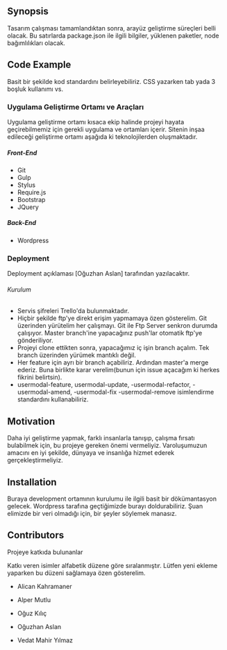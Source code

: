 ## Synopsis

Tasarım çalışması tamamlandıktan sonra, arayüz geliştirme süreçleri belli olacak. Bu satırlarda package.json ile ilgili bilgiler, yüklenen paketler, node bağımlılıkları olacak.

## Code Example

Basit bir şekilde kod standardını belirleyebiliriz. CSS yazarken tab yada 3 boşluk kullanımı vs. 

### Uygulama Geliştirme Ortamı ve Araçları ###

Uygulama geliştirme ortamı kısaca ekip halinde projeyi hayata geçirebilmemiz için gerekli uygulama ve ortamları içerir. Sitenin inşaa edileceği geliştirme ortamı aşağıda ki teknolojilerden oluşmaktadır.

#####  Front-End #####


- Git
- Gulp
- Stylus
- Require.js
- Bootstrap
- JQuery


##### Back-End #####


- Wordpress


### Deployment ###

Deployment açıklaması [Oğuzhan Aslan] tarafından yazılacaktır.

###### Kurulum

- Servis şifreleri Trello'da bulunmaktadır. 
- Hiçbir şekilde ftp'ye direkt erişim yapmamaya özen gösterelim. Git üzerinden yürütelim her çalışmayı. Git ile Ftp Server senkron durumda çalışıyor. Master branch'ine yapacağınız push'lar otomatik ftp'ye gönderiliyor.
- Projeyi clone ettikten sonra, yapacağımız iç işin branch açalım. Tek branch üzerinden yürümek mantıklı değil. 
- Her feature için ayrı bir branch açabiliriz. Ardından master'a merge ederiz. Buna birlikte karar verelim(bunun için issue açacağım ki herkes fikrini belirtsin).
- usermodal-feature, usermodal-update, -usermodal-refactor, -usermodal-amend, -usermodal-fix -usermodal-remove isimlendirme standardını kullanabiliriz. 



## Motivation

Daha iyi geliştirme yapmak, farklı insanlarla tanışıp, çalışma fırsatı bulabilmek için, bu projeye gereken önemi vermeliyiz. Varoluşumuzun amacını en iyi şekilde, dünyaya ve insanlığa hizmet ederek gerçekleştirmeliyiz. 

## Installation

Buraya development ortamının kurulumu ile ilgili basit bir dökümantasyon gelecek. Wordpress tarafına geçtiğimizde burayı doldurabiliriz. Şuan elimizde bir veri olmadığı için, bir şeyler söylemek manasız.


## Contributors

Projeye katkıda bulunanlar

Katkı veren isimler alfabetik düzene göre sıralanmıştır. Lütfen yeni ekleme yaparken bu düzeni sağlamaya özen gösterelim.

- Alican Kahramaner

- Alper Mutlu

- Oğuz Kılıç

- Oğuzhan Aslan

- Vedat Mahir Yılmaz



